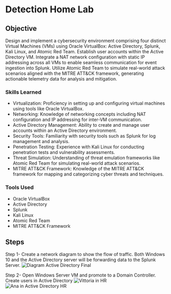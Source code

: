 # Detection Home Lab

## Objective

Design and implement a cybersecurity environment comprising four distinct Virtual Machines (VMs) using Oracle VirtualBox: Active Directory, Splunk, Kali Linux, and Atomic Red Team. Establish user accounts within the Active Directory VM. Integrate a NAT network configuration with static IP addressing across all VMs to enable seamless communication for event ingestion into Splunk. Utilize Atomic Red Team to simulate real-world attack scenarios aligned with the MITRE ATT&CK framework, generating actionable telemetry data for analysis and mitigation.

### Skills Learned

- Virtualization: Proficiency in setting up and configuring virtual machines using tools like Oracle VirtualBox.<br>
- Networking: Knowledge of networking concepts including NAT configuration and IP addressing for inter-VM communication.<br>
- Active Directory Management: Ability to create and manage user accounts within an Active Directory environment.<br>
- Security Tools: Familiarity with security tools such as Splunk for log management and analysis.<br>
- Penetration Testing: Experience with Kali Linux for conducting penetration tests and vulnerability assessments.<br>
- Threat Simulation: Understanding of threat emulation frameworks like Atomic Red Team for simulating real-world attack scenarios.<br>
- MITRE ATT&CK Framework: Knowledge of the MITRE ATT&CK framework for mapping and categorizing cyber threats and techniques.<br>


### Tools Used

- Oracle VirtualBox<br> 
- Active Directory<br>
- Splunk<br>
- Kali Linux<br>
- Atomic Red Team<br>
- MITRE ATT&CK Framework<br>


## Steps

Step 1- Create a network diagram to show the flow of traffic. Both Windows 10 and the Active Directory server will be forwarding data to the Splunk Server.   ![Diagram Active Directory Final](https://github.com/hknapp518/HomeLab/assets/125601731/ddbfe115-7637-4956-b199-a4cff686b3bd)

Step 2- Open Windows Server VM and promote to a Domain Controller. Create users in Active Directory 
![Vittoria in HR](https://github.com/user-attachments/assets/a7257fe6-6109-4d51-a59d-e75a5b4502ad)
![Ana in Active Directory HR](https://github.com/user-attachments/assets/a17df7ba-ebaf-4eb0-a396-47f7e7f99df1)


